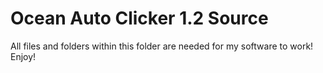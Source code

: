 # Ocean Auto Clicker 1.2 Source
All files and folders within this folder are needed for my software to work!
Enjoy!
